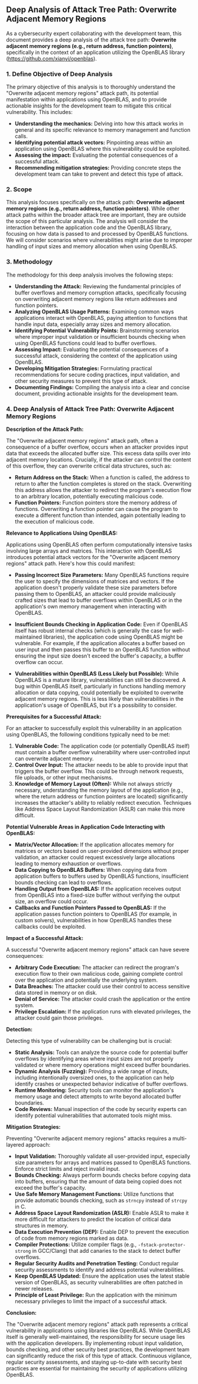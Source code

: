 ## Deep Analysis of Attack Tree Path: Overwrite Adjacent Memory Regions

As a cybersecurity expert collaborating with the development team, this document provides a deep analysis of the attack tree path: **Overwrite adjacent memory regions (e.g., return address, function pointers)**, specifically in the context of an application utilizing the OpenBLAS library (https://github.com/xianyi/openblas).

### 1. Define Objective of Deep Analysis

The primary objective of this analysis is to thoroughly understand the "Overwrite adjacent memory regions" attack path, its potential manifestation within applications using OpenBLAS, and to provide actionable insights for the development team to mitigate this critical vulnerability. This includes:

* **Understanding the mechanics:**  Delving into how this attack works in general and its specific relevance to memory management and function calls.
* **Identifying potential attack vectors:** Pinpointing areas within an application using OpenBLAS where this vulnerability could be exploited.
* **Assessing the impact:** Evaluating the potential consequences of a successful attack.
* **Recommending mitigation strategies:** Providing concrete steps the development team can take to prevent and detect this type of attack.

### 2. Scope

This analysis focuses specifically on the attack path: **Overwrite adjacent memory regions (e.g., return address, function pointers)**. While other attack paths within the broader attack tree are important, they are outside the scope of this particular analysis. The analysis will consider the interaction between the application code and the OpenBLAS library, focusing on how data is passed to and processed by OpenBLAS functions. We will consider scenarios where vulnerabilities might arise due to improper handling of input sizes and memory allocation when using OpenBLAS.

### 3. Methodology

The methodology for this deep analysis involves the following steps:

* **Understanding the Attack:**  Reviewing the fundamental principles of buffer overflows and memory corruption attacks, specifically focusing on overwriting adjacent memory regions like return addresses and function pointers.
* **Analyzing OpenBLAS Usage Patterns:** Examining common ways applications interact with OpenBLAS, paying attention to functions that handle input data, especially array sizes and memory allocation.
* **Identifying Potential Vulnerability Points:**  Brainstorming scenarios where improper input validation or insufficient bounds checking when using OpenBLAS functions could lead to buffer overflows.
* **Assessing Impact:**  Evaluating the potential consequences of a successful attack, considering the context of the application using OpenBLAS.
* **Developing Mitigation Strategies:**  Formulating practical recommendations for secure coding practices, input validation, and other security measures to prevent this type of attack.
* **Documenting Findings:**  Compiling the analysis into a clear and concise document, providing actionable insights for the development team.

### 4. Deep Analysis of Attack Tree Path: Overwrite Adjacent Memory Regions

**Description of the Attack Path:**

The "Overwrite adjacent memory regions" attack path, often a consequence of a buffer overflow, occurs when an attacker provides input data that exceeds the allocated buffer size. This excess data spills over into adjacent memory locations. Crucially, if the attacker can control the content of this overflow, they can overwrite critical data structures, such as:

* **Return Address on the Stack:** When a function is called, the address to return to after the function completes is stored on the stack. Overwriting this address allows the attacker to redirect the program's execution flow to an arbitrary location, potentially executing malicious code.
* **Function Pointers:** Function pointers store the memory address of functions. Overwriting a function pointer can cause the program to execute a different function than intended, again potentially leading to the execution of malicious code.

**Relevance to Applications Using OpenBLAS:**

Applications using OpenBLAS often perform computationally intensive tasks involving large arrays and matrices. This interaction with OpenBLAS introduces potential attack vectors for the "Overwrite adjacent memory regions" attack path. Here's how this could manifest:

* **Passing Incorrect Size Parameters:**  Many OpenBLAS functions require the user to specify the dimensions of matrices and vectors. If the application doesn't properly validate these size parameters before passing them to OpenBLAS, an attacker could provide maliciously crafted sizes that lead to buffer overflows within OpenBLAS or in the application's own memory management when interacting with OpenBLAS.

* **Insufficient Bounds Checking in Application Code:** Even if OpenBLAS itself has robust internal checks (which is generally the case for well-maintained libraries), the application code using OpenBLAS might be vulnerable. For example, if the application allocates a buffer based on user input and then passes this buffer to an OpenBLAS function without ensuring the input size doesn't exceed the buffer's capacity, a buffer overflow can occur.

* **Vulnerabilities within OpenBLAS (Less Likely but Possible):** While OpenBLAS is a mature library, vulnerabilities can still be discovered. A bug within OpenBLAS itself, particularly in functions handling memory allocation or data copying, could potentially be exploited to overwrite adjacent memory regions. This is less likely than vulnerabilities in the application's usage of OpenBLAS, but it's a possibility to consider.

**Prerequisites for a Successful Attack:**

For an attacker to successfully exploit this vulnerability in an application using OpenBLAS, the following conditions typically need to be met:

1. **Vulnerable Code:** The application code (or potentially OpenBLAS itself) must contain a buffer overflow vulnerability where user-controlled input can overwrite adjacent memory.
2. **Control Over Input:** The attacker needs to be able to provide input that triggers the buffer overflow. This could be through network requests, file uploads, or other input mechanisms.
3. **Knowledge of Memory Layout (Often):**  While not always strictly necessary, understanding the memory layout of the application (e.g., where the return address or function pointers are located) significantly increases the attacker's ability to reliably redirect execution. Techniques like Address Space Layout Randomization (ASLR) can make this more difficult.

**Potential Vulnerable Areas in Application Code Interacting with OpenBLAS:**

* **Matrix/Vector Allocation:** If the application allocates memory for matrices or vectors based on user-provided dimensions without proper validation, an attacker could request excessively large allocations leading to memory exhaustion or overflows.
* **Data Copying to OpenBLAS Buffers:** When copying data from application buffers to buffers used by OpenBLAS functions, insufficient bounds checking can lead to overflows.
* **Handling Output from OpenBLAS:**  If the application receives output from OpenBLAS into a fixed-size buffer without verifying the output size, an overflow could occur.
* **Callbacks and Function Pointers Passed to OpenBLAS:** If the application passes function pointers to OpenBLAS (for example, in custom solvers), vulnerabilities in how OpenBLAS handles these callbacks could be exploited.

**Impact of a Successful Attack:**

A successful "Overwrite adjacent memory regions" attack can have severe consequences:

* **Arbitrary Code Execution:** The attacker can redirect the program's execution flow to their own malicious code, gaining complete control over the application and potentially the underlying system.
* **Data Breaches:** The attacker could use their control to access sensitive data stored in memory or on disk.
* **Denial of Service:** The attacker could crash the application or the entire system.
* **Privilege Escalation:** If the application runs with elevated privileges, the attacker could gain those privileges.

**Detection:**

Detecting this type of vulnerability can be challenging but is crucial:

* **Static Analysis:** Tools can analyze the source code for potential buffer overflows by identifying areas where input sizes are not properly validated or where memory operations might exceed buffer boundaries.
* **Dynamic Analysis (Fuzzing):** Providing a wide range of inputs, including intentionally oversized ones, to the application can help identify crashes or unexpected behavior indicative of buffer overflows.
* **Runtime Monitoring:** Security tools can monitor the application's memory usage and detect attempts to write beyond allocated buffer boundaries.
* **Code Reviews:** Manual inspection of the code by security experts can identify potential vulnerabilities that automated tools might miss.

**Mitigation Strategies:**

Preventing "Overwrite adjacent memory regions" attacks requires a multi-layered approach:

* **Input Validation:**  Thoroughly validate all user-provided input, especially size parameters for arrays and matrices passed to OpenBLAS functions. Enforce strict limits and reject invalid input.
* **Bounds Checking:**  Always perform bounds checks before copying data into buffers, ensuring that the amount of data being copied does not exceed the buffer's capacity.
* **Use Safe Memory Management Functions:** Utilize functions that provide automatic bounds checking, such as `strncpy` instead of `strcpy` in C.
* **Address Space Layout Randomization (ASLR):**  Enable ASLR to make it more difficult for attackers to predict the location of critical data structures in memory.
* **Data Execution Prevention (DEP):**  Enable DEP to prevent the execution of code from memory regions marked as data.
* **Compiler Protections:** Utilize compiler flags (e.g., `-fstack-protector-strong` in GCC/Clang) that add canaries to the stack to detect buffer overflows.
* **Regular Security Audits and Penetration Testing:**  Conduct regular security assessments to identify and address potential vulnerabilities.
* **Keep OpenBLAS Updated:** Ensure the application uses the latest stable version of OpenBLAS, as security vulnerabilities are often patched in newer releases.
* **Principle of Least Privilege:** Run the application with the minimum necessary privileges to limit the impact of a successful attack.

**Conclusion:**

The "Overwrite adjacent memory regions" attack path represents a critical vulnerability in applications using libraries like OpenBLAS. While OpenBLAS itself is generally well-maintained, the responsibility for secure usage lies with the application developers. By implementing robust input validation, bounds checking, and other security best practices, the development team can significantly reduce the risk of this type of attack. Continuous vigilance, regular security assessments, and staying up-to-date with security best practices are essential for maintaining the security of applications utilizing OpenBLAS.